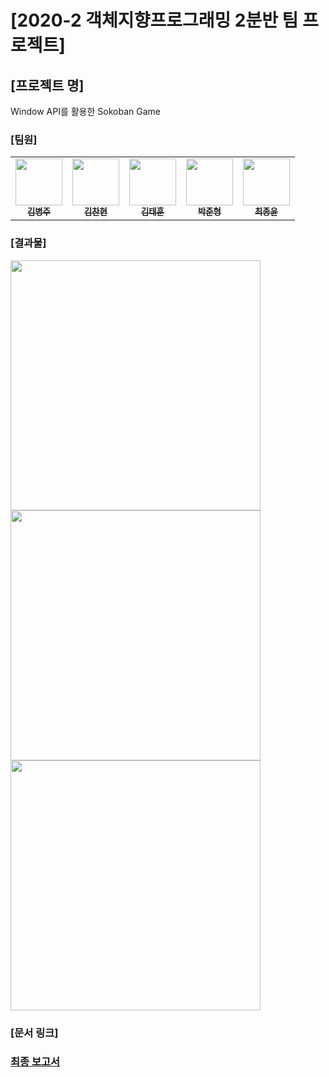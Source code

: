 # [2020-2 객체지향프로그래밍 2분반 팀 프로젝트]

## [프로젝트 명]
Window API를 활용한 Sokoban Game

### [팀원]
<table>
  <tr>
    <td align="center"><a href="https://github.com/byeongdori"><img src="https://avatars.githubusercontent.com/u/33740149?v=4" width="75px;"/><br/><sub><b>김병주</b></sub></a></td>
    <td align="center"><a href="https://github.com/rlacksgus97"><img src="https://avatars.githubusercontent.com/u/33649903?v=4" width="75px;"/><br/><sub><b>김찬현</b></sub></a></td>
    <td align="center"><a href="https://github.com/taehun97"><img src="https://avatars.githubusercontent.com/u/81031522?v=4" width="75px;" /><br/><sub><b>김태훈</b></sub></a></td>
    <td align="center"><a href="https://github.com/wnsgud0428"><img src="https://avatars.githubusercontent.com/u/33649857?v=4" width="75px;" /><br/><sub><b>박준형</b></sub></a></td>
    <td align="center"><a href="https://github.com/jongyuni"><img src="https://avatars.githubusercontent.com/u/70887404?v=4" width="75px;" /><br/><sub><b>최종윤</b></sub></a></td>
  </tr>
</table>

### [결과물]
<img src = "https://user-images.githubusercontent.com/33740149/147570303-5bb67c98-5d6e-4ecc-be98-0fe3e1196d0a.png" width="400" height="400">
<img src = "https://user-images.githubusercontent.com/33740149/147570315-26ce8e2a-df73-4dbf-a28b-b6f22a0dbe13.png" width="400" height="400">
<img src = "https://user-images.githubusercontent.com/33740149/147570316-f80419ac-72b2-4506-bae1-0085c50b5779.png" width="400" height="400">

### [문서 링크]
### <a href="https://github.com/byeongdori/OOP_Project_Sokoban/tree/master/Documents"> 최종 보고서 </a>
